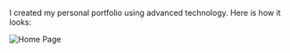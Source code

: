 I created my personal portfolio using advanced technology.
Here is how it looks:

![Home Page](./home_page.png)
